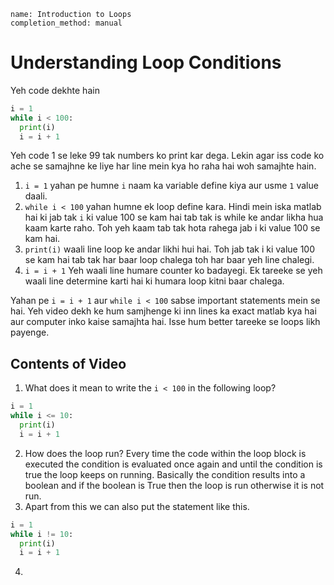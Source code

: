 ```ngMeta
name: Introduction to Loops
completion_method: manual
```

# Understanding Loop Conditions

Yeh code dekhte hain

```python
i = 1
while i < 100:
  print(i)
  i = i + 1
```

Yeh code 1 se leke 99 tak numbers ko print kar dega. Lekin agar iss code ko ache se samajhne ke liye har line mein kya ho raha hai woh samajhte hain.

1. `i = 1` yahan pe humne `i` naam ka variable define kiya aur usme `1` value daali.
2. `while i < 100` yahan humne ek loop define kara. Hindi mein iska matlab hai ki jab tak `i` ki value 100 se kam hai tab tak is while ke andar likha hua kaam karte raho. Toh yeh kaam tab tak hota rahega jab i ki value 100 se kam hai.
3. `print(i)` waali line loop ke andar likhi hui hai. Toh jab tak i ki value 100 se kam hai tab tak har baar loop chalega toh har baar yeh line chalegi.
4. `i = i + 1` Yeh waali line humare counter ko badayegi. Ek tareeke se yeh waali line determine karti hai ki humara loop kitni baar chalega.

Yahan pe `i = i + 1` aur `while i < 100` sabse important statements mein se hai. Yeh video dekh ke hum samjhenge ki inn lines ka exact matlab kya hai aur computer inko kaise samajhta hai. Isse hum better tareeke se loops likh payenge.

## Contents of Video
1. What does it mean to write the `i < 100` in the following loop?
```python
i = 1
while i <= 10:
  print(i)
  i = i + 1
```
2. How does the loop run? Every time the code within the loop block is executed the condition is evaluated once again and until the condition is true the loop keeps on running. Basically the condition results into a boolean and if the boolean is True then the loop is run otherwise it is not run.
3. Apart from this we can also put the statement like this.
```python
i = 1
while i != 10:
  print(i)
  i = i + 1
```
4.
